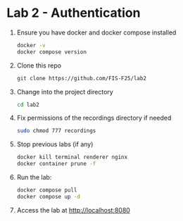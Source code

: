 # Lab 2 - Authentication

1. Ensure you have docker and docker compose installed

    ```bash
    docker -v
    docker compose version
    ```

2. Clone this repo

    ```bash
    git clone https://github.com/FIS-F25/lab2
    ```

3. Change into the project directory

    ```bash
    cd lab2
    ```

4. Fix permissions of the recordings directory if needed

    ```bash
    sudo chmod 777 recordings
    ```

5. Stop previous labs (if any)

    ```bash
    docker kill terminal renderer nginx
    docker container prune -f
    ```

6. Run the lab:

    ```bash
    docker compose pull
    docker compose up -d
    ```

7. Access the lab at <http://localhost:8080>

